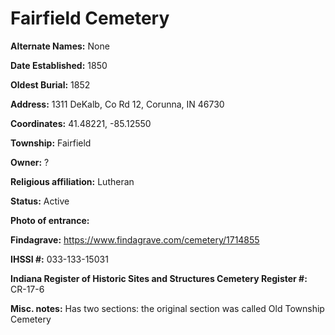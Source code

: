 # Fairfield Cemetery

**Alternate Names:** None

**Date Established:** 1850

**Oldest Burial:** 1852

**Address:** 1311 DeKalb, Co Rd 12, Corunna, IN 46730

**Coordinates:**  41.48221, -85.12550

**Township:** Fairfield

**Owner:** ?

**Religious affiliation:** Lutheran

**Status:** Active

**Photo of entrance:**

**Findagrave:** https://www.findagrave.com/cemetery/1714855

**IHSSI #:** 033-133-15031

**Indiana Register of Historic Sites and Structures Cemetery Register #:** CR-17-6

**Misc. notes:** Has two sections: the original section was called Old Township Cemetery
